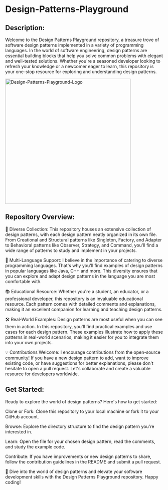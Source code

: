 # Design-Patterns-Playground

## Description:

Welcome to the Design Patterns Playground repository, a treasure trove of software design patterns implemented in a variety of programming languages. In the world of software engineering, design patterns are essential building blocks that help you solve common problems with elegant and well-tested solutions. Whether you're a seasoned developer looking to refresh your knowledge or a newcomer eager to learn, this repository is your one-stop resource for exploring and understanding design patterns.

<img width="400" height="400" alt="Design-Patterns-Playground-Logo" src="https://github.com/DanSaada/Design-Patterns-Playground/assets/112869076/8fe7f44e-e32d-4204-9c64-09415847d5ab">


## Repository Overview:

🌟 Diverse Collection: This repository houses an extensive collection of design patterns, with each design pattern neatly organized in its own file. From Creational and Structural patterns like Singleton, Factory, and Adapter to Behavioral patterns like Observer, Strategy, and Command, you'll find a wide range of patterns to study and implement in your projects.

🧰 Multi-Language Support: I believe in the importance of catering to diverse programming languages. That's why you'll find examples of design patterns in popular languages like Java, C++ and more. This diversity ensures that you can explore and adapt design patterns in the language you are most comfortable with.

📚 Educational Resource: Whether you're a student, an educator, or a professional developer, this repository is an invaluable educational resource. Each pattern comes with detailed comments and explanations, making it an excellent companion for learning and teaching design patterns.

🛠 Real-World Examples: Design patterns are most useful when you can see them in action. In this repository, you'll find practical examples and use cases for each design pattern. These examples illustrate how to apply these patterns in real-world scenarios, making it easier for you to integrate them into your own projects.

💡 Contributions Welcome: I encourage contributions from the open-source community! If you have a new design pattern to add, want to improve existing code, or have suggestions for better explanations, please don't hesitate to open a pull request. Let's collaborate and create a valuable resource for developers worldwide.


## Get Started:

Ready to explore the world of design patterns? Here's how to get started:

Clone or Fork: Clone this repository to your local machine or fork it to your GitHub account.

Browse: Explore the directory structure to find the design pattern you're interested in.

Learn: Open the file for your chosen design pattern, read the comments, and study the example code.

Contribute: If you have improvements or new design patterns to share, follow the contribution guidelines in the README and submit a pull request.

🚀 Dive into the world of design patterns and elevate your software development skills with the Design Patterns Playground repository. Happy coding!
